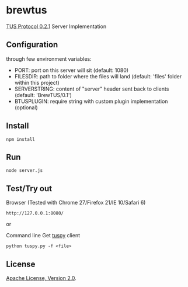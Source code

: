 # brewtus

[TUS Protocol 0.2.1](http://www.tus.io/protocols/resumable-upload.html) Server Implementation


## Configuration

through few environment variables:

- PORT: port on this server will sit (default: 1080)
- FILESDIR: path to folder where the files will land (default: 'files' folder within this project)
- SERVERSTRING: content of "server" header sent back to clients (default: 'BrewTUS/0.1')
- BTUSPLUGIN: require string with custom plugin implementation (optional)


## Install
```
npm install
```

## Run

```
node server.js
```

## Test/Try out

Browser (Tested with Chrome 27/Firefox 21/IE 10/Safari 6)
```
http://127.0.0.1:8080/
```

or

Command line
Get [tuspy](https://github.com/vayam/tuspy) client
```
python tuspy.py -f <file>
```

## License
[Apache License, Version 2.0](http://www.apache.org/licenses/LICENSE-2.0).
